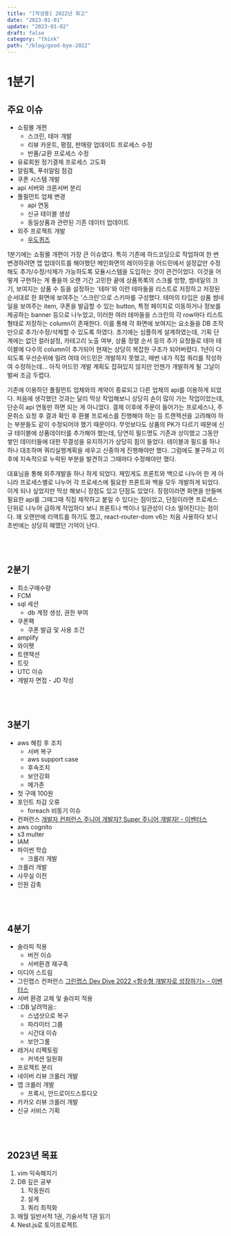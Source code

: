 ```yaml
---
title: "[작성중] 2022년 회고"
date: "2023-01-01"
update: "2023-01-02"
draft: false
category: "think"
path: "/blog/good-bye-2022"
---
```


# 1분기

## 주요 이슈

- 쇼핑몰 개편
  - 스크린, 테마 개발
  - 리뷰 카운트, 평점, 판매량 업데이트 프로세스 수정
  - 반품/교환 프로세스 수정
- 유료회원 정기결제 프로세스 고도화
- 알림톡, 푸쉬알림 점검
- 쿠폰 시스템 개발
- api 서버와 크론서버 분리
- 풀필먼트 업체 변경
  - api 연동
  - 신규 테이블 생성
  - 동일상품과 관련된 기존 데이터 업데이트
- 외주 프로젝트 개발
  - [우도퀴즈](http://www.woodoquiz.com/)

1분기에는 쇼핑몰 개편이 가장 큰 이슈였다. 특히 기존에 하드코딩으로 작업하여 한 번 변경하려면 앱 업데이트를 해야했던 메인화면의 레이아웃을 어드민에서 설정값만 수정해도 추가/수정/삭제가 가능하도록 모듈시스템을 도입하는 것이 관건이었다. 이것을 어떻게 구현하는 게 좋을까 오랜 기간 고민한 끝에 상품목록의 스크롤 방향, 썸네일의 크기, 보여지는 상품 수 등을 설정하는 '테마'와 이런 테마들을 리스트로 저장하고 저장된 순서대로 한 화면에 보여주는 '스크린'으로 스키마를 구성했다. 테마의 타입은 상품 썸네일을 보여주는 item, 쿠폰을 발급할 수 있는 button, 특정 페이지로 이동하거나 정보를 제공하는 banner 등으로 나누었고, 이러한 여러 테마들을 스크린의 각 row마다 리스트 형태로 저장하는 column이 존재한다. 이를 통해 각 화면에 보여지는 요소들을 DB 조작만으로 추가/수정/삭제할 수 있도록 하였다.
초기에는 심플하게 설계하였는데, 기획 단계에는 없던 컬러설정, 카테고리 노출 여부, 상품 정렬 순서 등의 추가 요청들로 테마 테이블에 다수의 column이 추가되어 현재는 상당히 복잡한 구조가 되어버렸다. 1년이 다 되도록 우선순위에 밀려 여태 어드민은 개발하지 못했고, 매번 내가 직접 쿼리를 작성하여 수정하는데... 아직 어드민 개발 계획도 잡혀있지 않지만 언젠가 개발하게 될 그날이 벌써 조금 두렵다.

기존에 이용하던 풀필먼트 업체와의 계약이 종료되고 다른 업체의 api를 이용하게 되었다. 처음에 생각했던 것과는 달리 막상 작업해보니 상당히 손이 많이 가는 작업이었는데, 단순히 api 연동만 하면 되는 게 아니었다. 결제 이후에 주문이 들어가는 프로세스나, 주문취소 요청 후 결과 확인 후 환불 프로세스를 진행해야 하는 등 트랜잭션을 고려해야 하는 부분들도 같이 수정되어야 했기 때문이다. 무엇보다도 상품의 PK가 다르기 때문에 신규 테이블에 상품데이터를 추가해야 했는데, 당연히 필드명도 기존과 상이했고 그동안 쌓인 데이터들에 대한 무결성을 유지하기가 상당히 힘이 들었다. 테이블과 필드를 하나하나 대조하며 쿼리실행계획을 세우고 신중하게 진행해야만 했다. 그럼에도 불구하고 이후에 지속적으로 누락된 부분을 발견하고 그때마다 수정해야만 했다.

대표님을 통해 외주개발을 하나 하게 되었다. 재밌게도 프론트와 백으로 나누어 한 게 아니라 프로세스별로 나누어 각 프로세스에 필요한 프론트와 백을 모두 개발하게 되었다. 이게 되나 싶었지만 막상 해보니 장점도 있고 단점도 있었다. 장점이라면 화면을 만들며 필요한 api를 그때그때 직접 제작하고 붙일 수 있다는 점이었고, 단점이라면 프로세스 단위로 나누어 급하게 작업하다 보니 프론트나 백이나 일관성이 다소 떨어진다는 점이다.
꽤 오랜만에 리액트를 하기도 했고, react-router-dom v6는 처음 사용하다 보니 초반에는 상당히 헤맸던 기억이 난다.

<br /><br />

## 2분기

- 최소구매수량
- FCM
- sql 세션
  - db 계정 생성, 권한 부여
- 쿠폰팩
  - 쿠폰 발급 및 사용 조건
- amplify
- 와이펫
- 트랜잭션
- 트릿
- UTC 이슈
- 개발자 면접 - JD 작성

<br /><br />

## 3분기

- aws 해킹 후 조치
  - 서버 복구
  - aws support case
  - 후속조치
  - 보안강화
  - 메가존
- 첫 구매 100원
- 포인트 차감 오류
  - foreach 비동기 이슈
- 컨퍼런스 [개발자 컨퍼런스 주니어 개발자? Super 주니어 개발자! - 이벤터스](https://event-us.kr/45142)
- aws cognito
- s3 multer
- IAM
- 파이썬 학습
  - 크롤러 개발
- 크롤러 개발
- 사무실 이전
- 인원 감축

<br /><br />

## 4분기

- 솔라피 적용
  - 버전 이슈
  - 서버환경 재구축
- 미디어 스트림
- 그린랩스 컨퍼런스 [그린랩스 Dev Dive 2022 <함수형 개발자로 성장하기> - 이벤터스](https://event-us.kr/49634)
- 서버 환경 교체 및 솔라피 적용
- ::DB 날려먹음::
  - 스냅샷으로 복구
  - 파라미터 그룹
  - 시간대 이슈
  - 보안그룸
- 레거시 리펙토링
  - 커넥션 일원화
- 프로젝트 분리
- 네이버 리뷰 크롤러 개발
- 앱 크롤러 개발
  - 프록시, 안드로이드스튜디오
- 카카오 리뷰 크롤러 개발
- 신규 서비스 기획

<br /><br />

## 2023년 목표

1. vim 익숙해지기
2. DB 깊은 공부
   1. 작동원리
   2. 설계
   3. 쿼리 최적화
3. 매월 일반서적 1권, 기술서적 1권 읽기
4. Nest.js로 토이프로젝트
